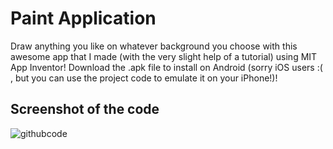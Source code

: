 # Paint Application
Draw anything you like on whatever background you choose with this awesome app that I made (with the very slight help of a tutorial) using MIT App Inventor! Download the .apk file to install on Android (sorry iOS users :( , but you can use the project code to emulate it on your iPhone!)!

## Screenshot of the code

![githubcode](https://user-images.githubusercontent.com/68993968/162017405-497bd8d1-81c2-4f6a-8b45-33844fea0921.png)
